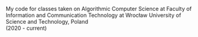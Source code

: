 My code for classes taken on Algorithmic Computer Science at Faculty of Information and Communication Technology at Wrocław University of Science and Technology, Poland  
(2020 - current)
